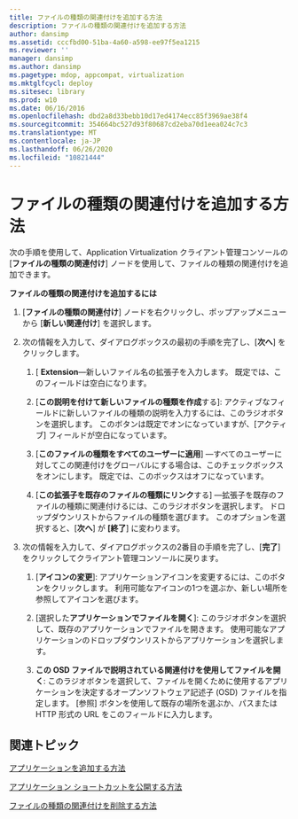 ```yaml
---
title: ファイルの種類の関連付けを追加する方法
description: ファイルの種類の関連付けを追加する方法
author: dansimp
ms.assetid: cccfbd00-51ba-4a60-a598-ee97f5ea1215
ms.reviewer: ''
manager: dansimp
ms.author: dansimp
ms.pagetype: mdop, appcompat, virtualization
ms.mktglfcycl: deploy
ms.sitesec: library
ms.prod: w10
ms.date: 06/16/2016
ms.openlocfilehash: dbd2a8d33bebb10d17ed4174ecc85f3969ae38f4
ms.sourcegitcommit: 354664bc527d93f80687cd2eba70d1eea024c7c3
ms.translationtype: MT
ms.contentlocale: ja-JP
ms.lasthandoff: 06/26/2020
ms.locfileid: "10821444"
---
```

# ファイルの種類の関連付けを追加する方法


次の手順を使用して、Application Virtualization クライアント管理コンソールの [**ファイルの種類の関連付け**] ノードを使用して、ファイルの種類の関連付けを追加できます。

**ファイルの種類の関連付けを追加するには**

1.  [**ファイルの種類の関連付け**] ノードを右クリックし、ポップアップメニューから [**新しい関連付け**] を選択します。

2.  次の情報を入力して、ダイアログボックスの最初の手順を完了し、[**次へ**] をクリックします。

    1.  [ **Extension**—新しいファイル名の拡張子を入力します。 既定では、このフィールドは空白になります。

    2.  [**この説明を付けて新しいファイルの種類を作成**する]: アクティブなフィールドに新しいファイルの種類の説明を入力するには、このラジオボタンを選択します。 このボタンは既定でオンになっていますが、[アクティブ] フィールドが空白になっています。

    3.  [**このファイルの種類をすべてのユーザーに適用**] —すべてのユーザーに対してこの関連付けをグローバルにする場合は、このチェックボックスをオンにします。 既定では、このボックスはオフになっています。

    4.  [**この拡張子を既存のファイルの種類にリンク**する] —拡張子を既存のファイルの種類に関連付けるには、このラジオボタンを選択します。 ドロップダウンリストからファイルの種類を選びます。 このオプションを選択すると、[**次へ**] が **[終了**] に変わります。

3.  次の情報を入力して、ダイアログボックスの2番目の手順を完了し、[**完了**] をクリックしてクライアント管理コンソールに戻ります。

    1.  [**アイコンの変更**]: アプリケーションアイコンを変更するには、このボタンをクリックします。 利用可能なアイコンの1つを選ぶか、新しい場所を参照してアイコンを選びます。

    2.  [選択した**アプリケーションでファイルを開く**]: このラジオボタンを選択して、既存のアプリケーションでファイルを開きます。 使用可能なアプリケーションのドロップダウンリストからアプリケーションを選択します。

    3.  **この OSD ファイルで説明されている関連付けを使用してファイルを開く**: このラジオボタンを選択して、ファイルを開くために使用するアプリケーションを決定するオープンソフトウェア記述子 (OSD) ファイルを指定します。 [参照] ボタンを使用して既存の場所を選ぶか、パスまたは HTTP 形式の URL をこのフィールドに入力します。

## 関連トピック


[アプリケーションを追加する方法](how-to-add-an-application.md)

[アプリケーション ショートカットを公開する方法](how-to-publish-application-shortcuts.md)

[ファイルの種類の関連付けを削除する方法](how-to-delete-a-file-type-association.md)

 

 





